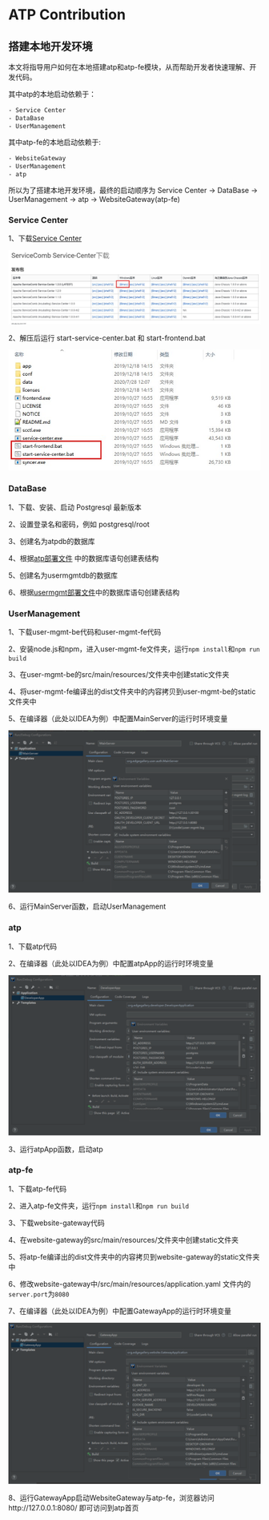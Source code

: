 ATP Contribution
============

## 搭建本地开发环境

本文将指导用户如何在本地搭建atp和atp-fe模块，从而帮助开发者快速理解、开发代码。

其中atp的本地启动依赖于：
```
- Service Center
- DataBase
- UserManagement
```
其中atp-fe的本地启动依赖于:
```
- WebsiteGateway
- UserManagement
- atp
```
所以为了搭建本地开发环境，最终的启动顺序为 Service Center -> DataBase -> UserManagement -> atp -> WebsiteGateway(atp-fe)


### Service Center

1、下载[Service Center](http://servicecomb.apache.org/cn/release/service-center-downloads/)

![](/uploads/images/2021/cor2020/153700_b069cf5f_7625245.jpeg "service center1.jpg")

2、解压后运行 start-service-center.bat  和  start-frontend.bat

![](/uploads/images/2021/cor2020/153735_4dafd335_7625245.jpeg "service center2.jpg")

### DataBase

1、下载、安装、启动 Postgresql 最新版本

2、设置登录名和密码，例如 postgresql/root

3、创建名为atpdb的数据库

4、根据[atp部署文件](https://gitee.com/edgegallery/helm-charts/blob/master/atp/templates/atp/atp-configmap.yaml) 中的数据库语句创建表结构

5、创建名为usermgmtdb的数据库

6、根据[usermgmt部署文件](https://gitee.com/edgegallery/helm-charts/blob/master/user-mgmt/templates/user-mgmt-configmap.yaml)中的数据库语句创建表结构

### UserManagement

1、下载user-mgmt-be代码和user-mgmt-fe代码

2、安装node.js和npm，进入user-mgmt-fe文件夹，运行`npm install`和`npm run build`

3、在user-mgmt-be的src/main/resources/文件夹中创建static文件夹

4、将user-mgmt-fe编译出的dist文件夹中的内容拷贝到user-mgmt-be的static文件夹中

5、在编译器（此处以IDEA为例）中配置MainServer的运行时环境变量

![](/uploads/images/2021/cor2020/150744_df40e73d_5504908.png "user-env.png")

6、运行MainServer函数，启动UserManagement

### atp

1、下载atp代码

2、在编译器（此处以IDEA为例）中配置atpApp的运行时环境变量

![](/uploads/images/2021/cor2020/154506_0ed087ca_5504908.png "dev-config.png")

3、运行atpApp函数，启动atp

### atp-fe

1、下载atp-fe代码

2、进入atp-fe文件夹，运行`npm install`和`npm run build`

3、下载website-gateway代码

4、在website-gateway的src/main/resources/文件夹中创建static文件夹

5、将atp-fe编译出的dist文件夹中的内容拷贝到website-gateway的static文件夹中

6、修改website-gateway中/src/main/resources/application.yaml 文件内的`server.port`为`8080`

7、在编译器（此处以IDEA为例）中配置GatewayApp的运行时环境变量

![](/uploads/images/2021/cor2020/160010_6fafc86e_5504908.png "ws-config.png")

8、运行GatewayApp启动WebsiteGateway与atp-fe，浏览器访问http://127.0.0.1:8080/ 即可访问到atp首页
